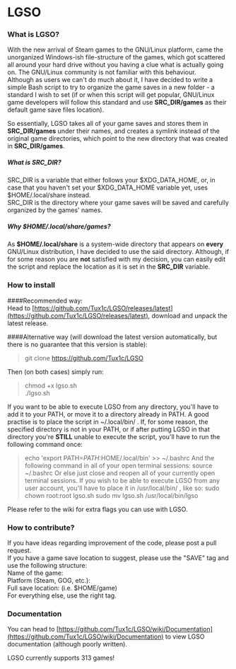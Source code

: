 LGSO
====

### What is LGSO?

With the new arrival of Steam games to the GNU/Linux platform, came the unorganized Windows-ish file-structure of the games, which got scattered all around your hard drive without you having a clue what is actually going on.
The GNU/Linux community is not familiar with this behaviour.  
Although as users we can't do much about it, I have decided to write a simple Bash script to try to organize the game saves in a new folder - a standard I wish to set (if or when this script will get popular, GNU/Linux game developers will follow this standard and use **SRC_DIR/games** as their default game save files location).  
  
So essentially, LGSO takes all of your game saves and stores them in **SRC_DIR/games** under their names, and creates a symlink instead of the original game directories, which point to the new directory that was created in **SRC_DIR/games**.

##### What is SRC_DIR?
SRC_DIR is a variable that either follows your $XDG_DATA_HOME, or, in case that you haven't set your $XDG_DATA_HOME variable yet, uses $HOME/.local/share instead.  
SRC_DIR is the directory where your game saves will be saved and carefully organized by the games' names.  

##### Why $HOME/.local/share/games?
As **$HOME/.local/share** is a system-wide directory that appears on **every** GNU/Linux distribution, I have decided to use the said directory. Although, if for some reason you are **not** satisfied with my decision, you can easily edit the script and replace the location as it is set in the **SRC_DIR** variable.

### How to install
####Recommended way:  
Head to [https://github.com/Tux1c/LGSO/releases/latest](https://github.com/Tux1c/LGSO/releases/latest), download and unpack the latest release.  
  
####Alternative way (will download the latest version automatically, but there is no guarantee that this version is stable):
> git clone https://github.com/Tux1c/LGSO  

Then (on both cases) simply run:
> chmod +x lgso.sh  
./lgso.sh

If you want to be able to execute LGSO from any directory, you'll have to add it to your PATH, or move it to a directory already in PATH.
A good practise is to place the script in ~/.local/bin/ . If, for some reason, the specified directory is not in your PATH, or if after putting LGSO in that directory you're **STILL** unable to execute the script, you'll have to run the following command once:
> echo 'export PATH=$PATH:$HOME/.local/bin' >> ~/.bashrc
And the following command in all of your open terminal sessions:
> source ~/.bashrc
Or else just close and reopen all of your currently open terminal sessions.
If you wish to be able to execute LGSO from any user account, you'll have to place it in /usr/local/bin/ , like so:
> sudo chown root:root lgso.sh
> sudo mv lgso.sh /usr/local/bin/lgso

Please refer to the wiki for extra flags you can use with LGSO.

### How to contribute?
If you have ideas regarding improvement of the code, please post a pull request.  
If you have a game save location to suggest, please use the "SAVE" tag and use the following structure:  
Name of the game:  
Platform (Steam, GOG, etc.):  
Full save location: (i.e. $HOME/game)  
For everything else, use the right tag.  
  
### Documentation
You can head to [https://github.com/Tux1c/LGSO/wiki/Documentation](https://github.com/Tux1c/LGSO/wiki/Documentation) to view LGSO documentation (although poorly written).
  
LGSO currently supports 313 games!
